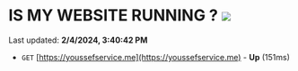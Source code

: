 # IS MY WEBSITE RUNNING ? [![](https://img.shields.io/static/v1?label=Sponsor&message=%E2%9D%A4&logo=GitHub&color=%23fe8e86)](https://github.com/sponsors/<username>)

Last updated: **2/4/2024, 3:40:42 PM**

- `GET` [https://youssefservice.me](https://youssefservice.me) - **Up** (151ms)
